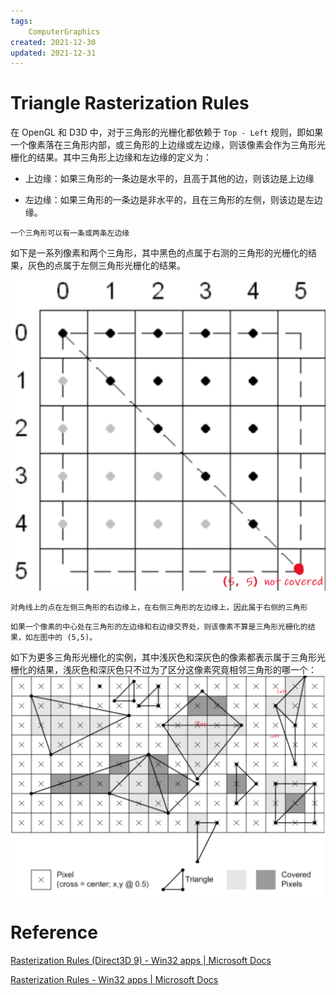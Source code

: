 ```yaml
---
tags:
    ComputerGraphics
created: 2021-12-30
updated: 2021-12-31
---
```


# Triangle Rasterization Rules

在 OpenGL 和 D3D 中，对于三角形的光栅化都依赖于 `Top - Left` 规则，即如果一个像素落在三角形内部，或三角形的上边缘或左边缘，则该像素会作为三角形光栅化的结果。其中三角形上边缘和左边缘的定义为：

- 上边缘：如果三角形的一条边是水平的，且高于其他的边，则该边是上边缘

- 左边缘：如果三角形的一条边是非水平的，且在三角形的左侧，则该边是左边缘。

```ad-note
一个三角形可以有一条或两条左边缘
```

如下是一系列像素和两个三角形，其中黑色的点属于右测的三角形的光栅化的结果，灰色的点属于左侧三角形光栅化的结果。

![|400](assets/Computer%20Graphics%20-%20Triangle%20Rasterization%20Rules/Untitled.png)

```ad-note
对角线上的点在左侧三角形的右边缘上，在右侧三角形的左边缘上，因此属于右侧的三角形
```

```ad-note
如果一个像素的中心处在三角形的左边缘和右边缘交界处，则该像素不算是三角形光栅化的结果，如左图中的 (5,5)。
```

如下为更多三角形光栅化的实例，其中浅灰色和深灰色的像素都表示属于三角形光栅化的结果，浅灰色和深灰色只不过为了区分这像素究竟相邻三角形的哪一个：
![|500](assets/Computer%20Graphics%20-%20Triangle%20Rasterization%20Rules/Untitled%201.png)

# Reference

[Rasterization Rules (Direct3D 9) - Win32 apps | Microsoft Docs](https://docs.microsoft.com/en-us/windows/win32/direct3d9/rasterization-rules)

[Rasterization Rules - Win32 apps | Microsoft Docs](https://docs.microsoft.com/en-us/windows/win32/direct3d11/d3d10-graphics-programming-guide-rasterizer-stage-rules)